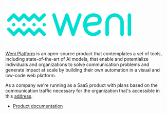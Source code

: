 <img src="https://github.com/Ilhasoft/weni-platform/raw/main/logos/png/weni-396x129-color.png" data-canonical-src="https://github.com/Ilhasoft/weni-platform/raw/main/logos/png/weni-396x129-color.png" width="396"/>

[Weni Platform](https://weni.ai) is an open-source product that contemplates a set of tools, including state-of-the-art of AI models, that enable and potentialize individuals and organizations to solve communication problems and generate impact at scale by building their own automation in a visual and low-code web platform.

As a company we're running as a SaaS product with plans based on the communication traffic necessary for the organization that's accessible in this [address](https://dash.weni.ai).

- [Product documentation](https://docs.weni.ai)